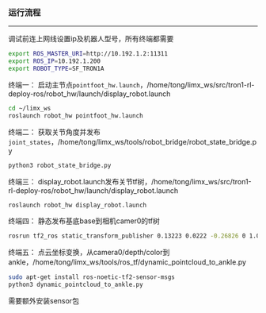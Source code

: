 
### 运行流程
---
调试前连上网线设置ip及机器人型号，所有终端都需要
```bash
export ROS_MASTER_URI=http://10.192.1.2:11311
export ROS_IP=10.192.1.200
export ROBOT_TYPE=SF_TRON1A
```

终端一：
启动主节点`pointfoot_hw.launch`，/home/tong/limx_ws/src/tron1-rl-deploy-ros/robot_hw/launch/display_robot.launch
```bash
cd ~/limx_ws
roslaunch robot_hw pointfoot_hw.launch
```

终端二：
获取关节角度并发布`joint_states`，/home/tong/limx_ws/tools/robot_bridge/robot_state_bridge.py
```bash
python3 robot_state_bridge.py
```

终端三：
display_robot.launch发布关节tf树，/home/tong/limx_ws/src/tron1-rl-deploy-ros/robot_hw/launch/display_robot.launch
```bash
roslaunch robot_hw display_robot.launch
```

终端四：
静态发布基底base到相机camer0的tf树
```bash
rosrun tf2_ros static_transform_publisher 0.13223 0.0222 -0.26826 0 1.063778179 0 base_Link camera0_link
```

终端五：
点云坐标变换，从camera0/depth/color到ankle，/home/tong/limx_ws/tools/ros_tf/dynamic_pointcloud_to_ankle.py
```bash
sudo apt-get install ros-noetic-tf2-sensor-msgs
python3 dynamic_pointcloud_to_ankle.py
```
需要额外安装sensor包